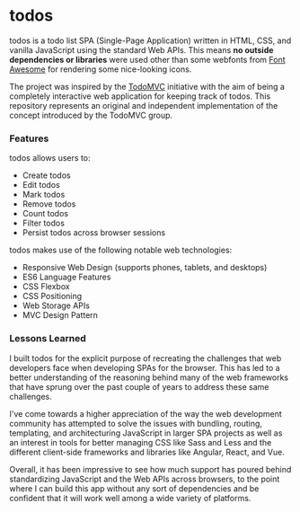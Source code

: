# todos

todos is a todo list SPA (Single-Page Application) written in HTML, CSS, and vanilla JavaScript using the standard Web APIs. This means **no outside dependencies or libraries** were used other than some webfonts from [Font Awesome](https://fontawesome.com/) for rendering some nice-looking icons.

The project was inspired by the [TodoMVC](todomvc.com) initiative with the aim of being a completely interactive web application for keeping track of todos. This repository represents an original and independent implementation of the concept introduced by the TodoMVC group.

### Features

todos allows users to:
* Create todos
* Edit todos
* Mark todos
* Remove todos
* Count todos
* Filter todos
* Persist todos across browser sessions

todos makes use of the following notable web technologies:
* Responsive Web Design (supports phones, tablets, and desktops)
* ES6 Language Features
* CSS Flexbox
* CSS Positioning
* Web Storage APIs
* MVC Design Pattern

### Lessons Learned

I built todos for the explicit purpose of recreating the challenges that web developers face when developing SPAs for the browser. This has led to a better understanding of the reasoning behind many of the web frameworks that have sprung over the past couple of years to address these same challenges.

I've come towards a higher appreciation of the way the web development community has attempted to solve the issues with bundling, routing, templating, and architecturing JavaScript in larger SPA projects as well as an interest in tools for better managing CSS like Sass and Less and the different client-side frameworks and libraries like Angular, React, and Vue.

Overall, it has been impressive to see how much support has poured behind standardizing JavaScript and the Web APIs across browsers, to the point where I can build this app without any sort of dependencies and be confident that it will work well among a wide variety of platforms.
